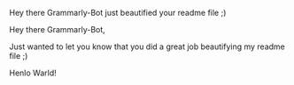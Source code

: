 Hey there Grammarly-Bot just beautified your readme file ;) 

 

Hey there Grammarly-Bot,

Just wanted to let you know that you did a great job beautifying my readme file ;)

Henlo Warld!